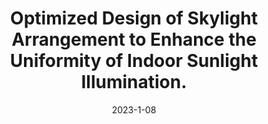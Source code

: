 ---
title: "Optimized Design of Skylight Arrangement to Enhance the Uniformity of Indoor Sunlight Illumination."
collection: arVix
permalink: /publication/2023-arVix-mdpi
date: 2023-1-08
level: arVix
citation: 'B. Jia, W. Li, G. Chen, W. Sun, <b>B. Wang</b> and N. Xu, "Optimized Design of Skylight Arrangement to Enhance the Uniformity of Indoor Sunlight Illumination," submitted to <i>Sustainability</i>.'
---